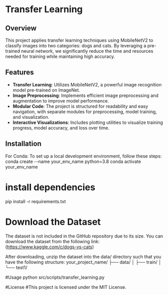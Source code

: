 # Transfer Learning

## Overview
This project applies transfer learning techniques using MobileNetV2 to classify images into two categories: dogs and cats. By leveraging a pre-trained neural network, we significantly reduce the time and resources needed for training while maintaining high accuracy.

## Features
- **Transfer Learning**: Utilizes MobileNetV2, a powerful image recognition model pre-trained on ImageNet.
- **Image Preprocessing**: Implements efficient image preprocessing and augmentation to improve model performance.
- **Modular Code**: The project is structured for readability and easy navigation, with separate modules for preprocessing, model training, and visualization.
- **Interactive Visualizations**: Includes plotting utilities to visualize training progress, model accuracy, and loss over time.

## Installation

For Conda:
To set up a local development environment, follow these steps:
conda create --name your_env_name python=3.8
conda activate your_env_name

# install dependencies
pip install -r requirements.txt

# Download the Dataset
The dataset is not included in the GitHub repository due to its size. You can download the dataset from the following link: (https://www.kaggle.com/c/dogs-vs-cats)

After downloading, unzip the dataset into the data/ directory such that you have the following structure:
your_project_name/
├── data/
│   ├── train/
│   └── test1/


#Usage
python src/scripts/transfer_learning.py

#License
#This project is licensed under the MIT License.
